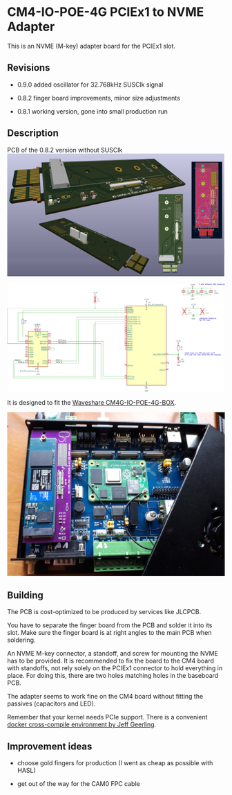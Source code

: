 # CM4-IO-POE-4G PCIEx1 to NVME Adapter

This is an NVME (M-key) adapter board for the PCIEx1 slot.

## Revisions

 * 0.9.0 added oscillator for 32.768kHz SUSClk signal

 * 0.8.2 finger board improvements, minor size adjustments

 * 0.8.1 working version, gone into small production run

## Description

PCB of the 0.8.2 version without SUSClk
![PCB renderings](doc/preview_pcb.png)

![PCB renderings](doc/preview_sch.png)

It is designed to fit the [Waveshare CM4G-IO-POE-4G-BOX](https://www.waveshare.com/wiki/Compute_Module_4_PoE_4G_Board#Isolation_GPIO.2FI2C).

![adapter in use](doc/IMG_20230401_140919_resized.jpg)

## Building

The PCB is cost-optimized to be produced by services like JLCPCB.

You have to separate the finger board from the PCB and solder it into its slot.
Make sure the finger board is at right angles to the main PCB when soldering.

An NVME M-key connector, a standoff, and screw for mounting the NVME has to be provided.
It is recommended to fix the board to the CM4 board with standoffs, not rely solely on the PCIEx1 connector to hold everything in place. For doing this, there are two holes matching holes in the baseboard PCB.

The adapter seems to work fine on the CM4 board without fitting the passives (capacitors and LED).

Remember that your kernel needs PCIe support. There is a convenient [docker cross-compile environment by Jeff Geerling](https://github.com/geerlingguy/raspberry-pi-pcie-devices/tree/master/extras/cross-compile).

## Improvement ideas

 * choose gold fingers for production (I went as cheap as possible with HASL)

 * get out of the way for the CAM0 FPC cable


